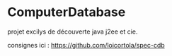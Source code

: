 # ComputerDatabase

projet excilys de découverte java j2ee et cie.

consignes ici : https://github.com/loicortola/spec-cdb
